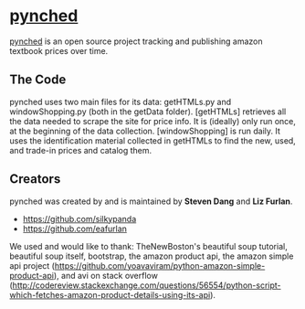 # [pynched](http://pynched.com/)

[pynched](http://pynched.com/) is an open source project tracking and publishing amazon textbook prices over time. 

## The Code

pynched uses two main files for its data: getHTMLs.py and windowShopping.py (both in the getData folder). 
[getHTMLs] retrieves all the data needed to scrape the site for price info. It is (ideally) only run once, at the beginning of the data collection.
[windowShopping] is run daily. It uses the identification material collected in getHTMLs to find the new, used, and trade-in prices and catalog them.

<!-- ## Bugs and Issues

Have a bug or an issue with this template? Let us know! [Open a new issue](https://github.com/IronSummitMedia/startbootstrap-sb-admin/issues) here on GitHub or leave a comment on the [template overview page at Start Bootstrap](http://startbootstrap.com/template-overviews/sb-admin/). -->

## Creators

pynched was created by and is maintained by **Steven Dang** and **Liz Furlan**.

* https://github.com/silkypanda
* https://github.com/eafurlan

We used and would like to thank: TheNewBoston's beautiful soup tutorial, beautiful soup itself, bootstrap, the amazon product api, the amazon simple api project (https://github.com/yoavaviram/python-amazon-simple-product-api), and avi on stack overflow (http://codereview.stackexchange.com/questions/56554/python-script-which-fetches-amazon-product-details-using-its-api).
